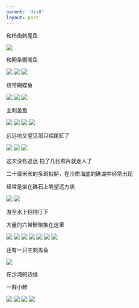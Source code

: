```yaml
---
parent: 'dis8'
layout: post
---
```


和栉齿刺尾鱼

<img class='disc' src='https://i.postimg.cc/yxXgQGSt/575.jpg'>

和网条鹦嘴鱼

<img class='disc' src='https://i.postimg.cc/J0WHQ8tj/576.jpg'>

<img class='disc' src='https://i.postimg.cc/h49dtX3s/577.jpg'>

<img class='disc' src='https://i.postimg.cc/wTgsy9Cp/578.jpg'>

纹带蝴蝶鱼

<img class='disc' src='https://i.postimg.cc/dt6ZGzFT/579.jpg'>

<img class='disc' src='https://i.postimg.cc/t4gZk2Rv/580.jpg'>

<img class='disc' src='https://i.postimg.cc/mg6c5CtL/581.jpg'>

主刺盖鱼

<img class='disc' src='https://i.postimg.cc/8CJFQc6h/582.jpg'>

<img class='disc' src='https://i.postimg.cc/tgKsXb38/583.jpg'>

<img class='disc' src='https://i.postimg.cc/yxBWZTrP/584.jpg'>

<img class='disc' src='https://i.postimg.cc/XJ9pqPxq/585.jpg'>

远远地又望见那只褶尾魟了

<img class='disc' src='https://i.postimg.cc/fyKyj0Gh/586.jpg'>

<img class='disc' src='https://i.postimg.cc/rwzsxsgv/587.jpg'>

<img class='disc' src='https://i.postimg.cc/RVSNCXtC/588.jpg'>

这次没有追远 拍了几张照片就走人了

二十厘米长的多斑拟鲈，在沙质海底的礁湖中经常出现

经常是坐在礁石上眺望远方状

<img class='disc' src='https://i.postimg.cc/pXsymzQf/589.jpg'>

<img class='disc' src='https://i.postimg.cc/VkT6RwV5/590.jpg'>

游至水上招待厅下

大量的六带鰺聚集在这里

<img class='disc' src='https://i.postimg.cc/N0H0Cn3D/591.jpg'>

<img class='disc' src='https://i.postimg.cc/1t13kHPQ/592.jpg'>

<img class='disc' src='https://i.postimg.cc/FRbHNLsJ/593.jpg'>

<img class='disc' src='https://i.postimg.cc/8c1P5zjX/594.jpg'>

<img class='disc' src='https://i.postimg.cc/qqjBCHKJ/595.jpg'>

<img class='disc' src='https://i.postimg.cc/y6P8GcbM/596.jpg'>

<img class='disc' src='https://i.postimg.cc/153314xf/597.jpg'>

还有一只主刺盖鱼

<img class='disc' src='https://i.postimg.cc/6p76TSpK/598.jpg'>

在沙滩的边缘

一群小鰺

<img class='disc' src='https://i.postimg.cc/GhghLrrz/599.jpg'>

<img class='disc' src='https://i.postimg.cc/jSGxfXD7/600.jpg'>

<img class='disc' src='https://i.postimg.cc/xdM03zmF/601.jpg'>

<img class='disc' src='https://i.postimg.cc/1tSyC3cR/602.jpg'>
